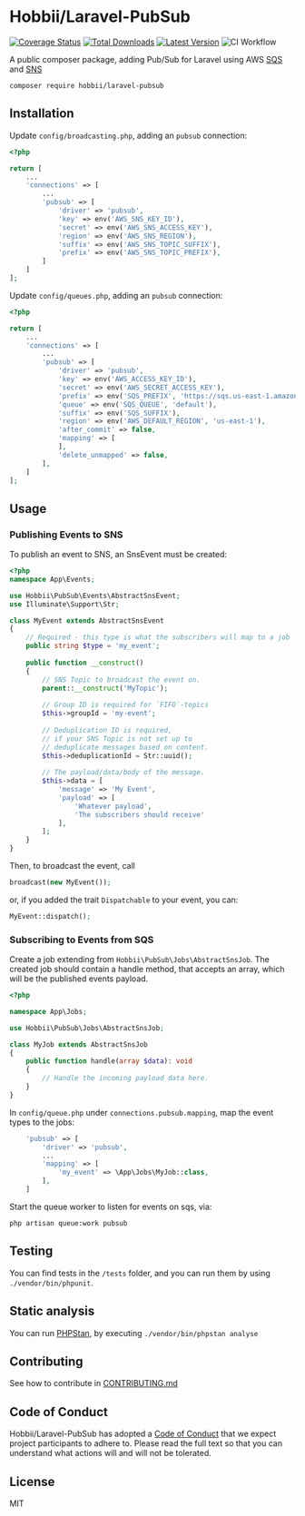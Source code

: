 # Hobbii/Laravel-PubSub
[![Coverage Status](https://coveralls.io/repos/github/hobbii/laravel-pubsub/badge.svg)](https://coveralls.io/github/hobbii/laravel-pubsub)
[![Total Downloads](https://img.shields.io/packagist/dt/hobbii/laravel-pubsub)](https://packagist.org/packages/hobbii/laravel-pubsub)
[![Latest Version](https://img.shields.io/packagist/v/hobbii/laravel-pubsub)](https://packagist.org/packages/hobbii/laravel-pubsub)
![CI Workflow](https://github.com/hobbii/laravel-pubsub/actions/workflows/ci.yml/badge.svg?branch=main)

A public composer package, adding Pub/Sub for Laravel using AWS [SQS](https://aws.amazon.com/sqs/) and [SNS](https://aws.amazon.com/sns/)

```shell
composer require hobbii/laravel-pubsub
```

## Installation
Update `config/broadcasting.php`, adding an `pubsub` connection:
```php
<?php

return [
    ...
    'connections' => [
        ...
        'pubsub' => [
            'driver' => 'pubsub',
            'key' => env('AWS_SNS_KEY_ID'),
            'secret' => env('AWS_SNS_ACCESS_KEY'),
            'region' => env('AWS_SNS_REGION'),
            'suffix' => env('AWS_SNS_TOPIC_SUFFIX'),
            'prefix' => env('AWS_SNS_TOPIC_PREFIX'),
        ]
    ]
];
```

Update `config/queues.php`, adding an `pubsub` connection:
```php
<?php

return [
    ...
    'connections' => [
        ...
        'pubsub' => [
            'driver' => 'pubsub',
            'key' => env('AWS_ACCESS_KEY_ID'),
            'secret' => env('AWS_SECRET_ACCESS_KEY'),
            'prefix' => env('SQS_PREFIX', 'https://sqs.us-east-1.amazonaws.com/your-account-id'),
            'queue' => env('SQS_QUEUE', 'default'),
            'suffix' => env('SQS_SUFFIX'),
            'region' => env('AWS_DEFAULT_REGION', 'us-east-1'),
            'after_commit' => false,
            'mapping' => [
            ],
            'delete_unmapped' => false,
        ],
    ]
];
```


## Usage
### Publishing Events to SNS
To publish an event to SNS, an SnsEvent must be created:

```php
<?php
namespace App\Events;

use Hobbii\PubSub\Events\AbstractSnsEvent;
use Illuminate\Support\Str;

class MyEvent extends AbstractSnsEvent
{
    // Required - this type is what the subscribers will map to a job
    public string $type = 'my_event';
    
    public function __construct()
    {
        // SNS Topic to broadcast the event on.
        parent::__construct('MyTopic');
        
        // Group ID is required for `FIFO`-topics
        $this->groupId = 'my-event';
        
        // Deduplication ID is required,
        // if your SNS Topic is not set up to
        // deduplicate messages based on content. 
        $this->deduplicationId = Str::uuid();
        
        // The payload/data/body of the message.
        $this->data = [
            'message' => 'My Event',
            'payload' => [
                'Whatever payload',
                'The subscribers should receive'
            ],
        ];
    }
}
```

Then, to broadcast the event, call
```php
broadcast(new MyEvent());
```
or, if you added the trait `Dispatchable` to your event, you can:
```php
MyEvent::dispatch();
```

### Subscribing to Events from SQS
Create a job extending from `Hobbii\PubSub\Jobs\AbstractSnsJob`.
The created job should contain a handle method, that accepts an array,
which will be the published events payload.
```php
<?php

namespace App\Jobs;

use Hobbii\PubSub\Jobs\AbstractSnsJob;

class MyJob extends AbstractSnsJob
{
    public function handle(array $data): void
    {
        // Handle the incoming payload data here.
    }
}
```
In `config/queue.php` under `connections.pubsub.mapping`, map the event types to the jobs:
```php
    'pubsub' => [
        'driver' => 'pubsub',
        ...
        'mapping' => [
            'my_event' => \App\Jobs\MyJob::class,
        ],
    ]
```
Start the queue worker to listen for events on sqs, via:
```shell
php artisan queue:work pubsub
```

## Testing
You can find tests in the `/tests` folder, and you can run them by using `./vendor/bin/phpunit`.

## Static analysis
You can run [PHPStan](https://phpstan.org/), by executing `./vendor/bin/phpstan analyse`

## Contributing
See how to contribute in [CONTRIBUTING.md](CONTRIBUTING.md)

## Code of Conduct
Hobbii/Laravel-PubSub has adopted a [Code of Conduct](CODE_OF_CONDUCT.md) that we expect project participants to adhere to.
Please read the full text so that you can understand what actions will and will not be tolerated.

## License
MIT
